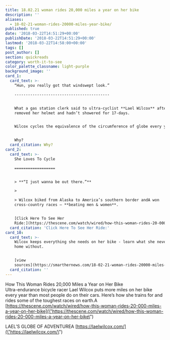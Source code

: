 ```yaml
---
title: 18.02.21 woman rides 20,000 miles a year on her bike
description: ''
aliases:
  - 18-02-21-woman-rides-20000-miles-year-bike/
published: true
date: '2018-03-22T14:51:29+00:00'
publishDate: '2018-03-22T14:51:29+00:00'
lastmod: '2018-03-22T14:58:00+00:00'
tags: []
post_author: []
section: quickreads
category: worth-it-to-see
color_palette_classname: light-purple
background_image: ''
card_1:
  card_text: >-
    “Hun, you really got that windswept look.”

    ------------------------------------------


    What a gas station clerk said to ultra-cyclist **Lael Wilcox** after she
    removed her helmet and hadn’t showered for 17-days.


    Wilcox cycles the equivalence of the circumference of globe every year.


    Why?
  card_citation: Why?
card_2:
  card_text: >-
    She Loves To Cycle

    ==================


    > **“I just wanna be out there.”**

    > 

    > Wilcox biked from Alaska to America’s southern border andA won
    cross-country races – **beating men & women**.


    [Click Here To See Her
    Ride:](https://thescene.com/watch/wired/how-this-woman-rides-20-000-miles-a-year-on-her-bike)
  card_citation: 'Click Here To See Her Ride:'
card_10:
  card_text: >-
    Wilcox keeps everything she needs on her bike - learn what she never leaves
    home without.


    [view
    sources](https://smarthernews.com/18-02-21-woman-rides-20000-miles-year-bike/)
  card_citation: ''
---
```

How This Woman Rides 20,000 Miles a Year on Her Bike  
Ultra-endurance bicycle racer Lael Wilcox puts more miles on her bike every year than most people do on their cars. Here’s how she trains for and rides some of the toughest races on earth.A [https://thescene.com/watch/wired/how-this-woman-rides-20-000-miles-a-year-on-her-bike](\"https://thescene.com/watch/wired/how-this-woman-rides-20-000-miles-a-year-on-her-bike\")

LAEL’S GLOBE OF ADVENTUREA [https://laelwilcox.com/](\"https://laelwilcox.com/\")